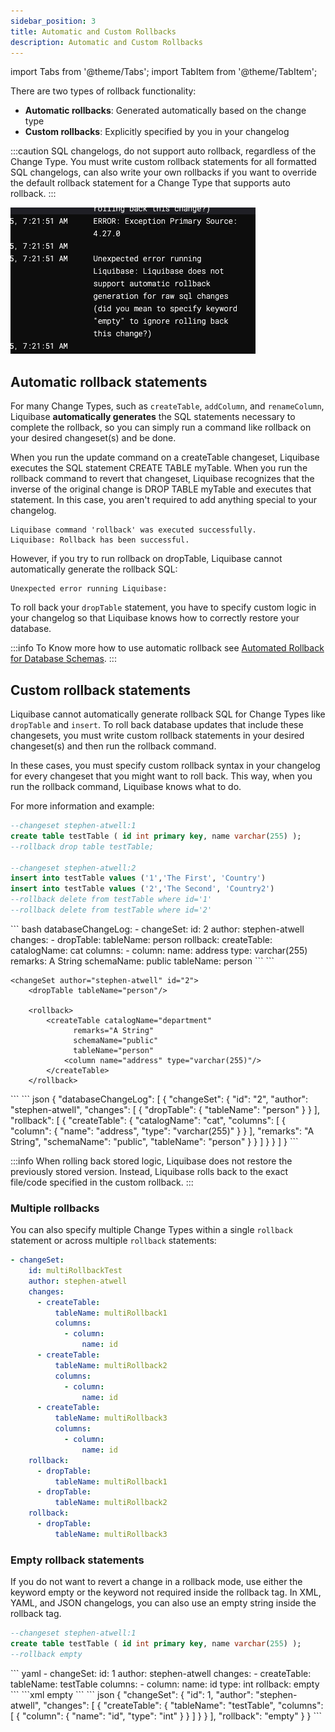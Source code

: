 ```yaml
---
sidebar_position: 3
title: Automatic and Custom Rollbacks
description: Automatic and Custom Rollbacks
---
```


import Tabs from '@theme/Tabs';
import TabItem from '@theme/TabItem';

There are two types of rollback functionality:

- **Automatic rollbacks**: Generated automatically based on the change type
- **Custom rollbacks**: Explicitly specified by you in your changelog

:::caution 
SQL changelogs, do not support auto rollback, regardless of the Change Type. You must write custom rollback statements for all formatted SQL changelogs, can also write your own rollbacks if you want to override the default rollback statement for a Change Type that supports auto rollback.
:::

![rollback-error-sql](./static/rollback-error-sql.png)


## Automatic rollback statements
For many Change Types, such as `createTable`, `addColumn`, and `renameColumn`, Liquibase **automatically generates** the SQL statements necessary to complete the rollback, so you can simply run a command like rollback on your desired changeset(s) and be done.

When you run the update command on a createTable changeset, Liquibase executes the SQL statement CREATE TABLE myTable. When you run the rollback command to revert that changeset, Liquibase recognizes that the inverse of the original change is DROP TABLE myTable and executes that statement. In this case, you aren't required to add anything special to your changelog.

``` text
Liquibase command 'rollback' was executed successfully.
Liquibase: Rollback has been successful.
```
However, if you try to run rollback on dropTable, Liquibase cannot automatically generate the rollback SQL:

``` text
Unexpected error running Liquibase: 
```

To roll back your `dropTable` statement, you have to specify custom logic in your changelog so that Liquibase knows how to correctly restore your database.

:::info
To Know more how to use automatic rollback see [Automated Rollback for Database Schemas](../use-database-devops/rollback-for-database-schemas.md).
:::

## Custom rollback statements

Liquibase cannot automatically generate rollback SQL for Change Types like `dropTable` and `insert`. To roll back database updates that include these changesets, you must write custom rollback statements in your desired changeset(s) and then run the rollback command.

In these cases, you must specify custom rollback syntax in your changelog for every changeset that you might want to roll back. This way, when you run the rollback command, Liquibase knows what to do.

For more information and example:

<Tabs>
<TabItem value="SQL" label="SQL" default>

``` sql
--changeset stephen-atwell:1
create table testTable ( id int primary key, name varchar(255) );
--rollback drop table testTable;

--changeset stephen-atwell:2
insert into testTable values ('1','The First', 'Country')
insert into testTable values ('2','The Second', 'Country2')
--rollback delete from testTable where id='1'
--rollback delete from testTable where id='2'

```
</TabItem>

<TabItem value="YAML" label="YAML" default>
``` bash
databaseChangeLog:
- changeSet:
    id: 2
    author: stephen-atwell
    changes:
    - dropTable:
        tableName: person
    rollback:
      createTable:
        catalogName: cat
        columns:
        - column:
          name: address
          type: varchar(255)
        remarks: A String
        schemaName: public
        tableName: person
```
</TabItem>

<TabItem value="XML" label="XML" default>
```
<databaseChangeLog
    xmlns="http://www.liquibase.org/xml/ns/dbchangelog"
    xmlns:xsi="http://www.w3.org/2001/XMLSchema-instance"
    xmlns:ext="http://www.liquibase.org/xml/ns/dbchangelog-ext"
    xmlns:pro="http://www.liquibase.org/xml/ns/pro"
    xsi:schemaLocation="http://www.liquibase.org/xml/ns/dbchangelog
        http://www.liquibase.org/xml/ns/dbchangelog/dbchangelog-latest.xsd
        http://www.liquibase.org/xml/ns/dbchangelog-ext
        http://www.liquibase.org/xml/ns/dbchangelog/dbchangelog-ext.xsd
        http://www.liquibase.org/xml/ns/pro
        http://www.liquibase.org/xml/ns/pro/liquibase-pro-latest.xsd">

    <changeSet author="stephen-atwell" id="2">
        <dropTable tableName="person"/>

        <rollback>
            <createTable catalogName="department"
                  remarks="A String"
                  schemaName="public"
                  tableName="person"
                <column name="address" type="varchar(255)"/>
            </createTable>
        </rollback>
  </changeSet>
</databaseChangeLog>
```
</TabItem>

<TabItem value="JSON" label="JSON" default>
``` json
{
  "databaseChangeLog": [
    {
      "changeSet": {
        "id": "2",
        "author": "stephen-atwell",
        "changes": [
          {
            "dropTable": {
              "tableName": "person"
            }
          }
        ],
        "rollback": [
          {
            "createTable": {
              "catalogName": "cat",
              "columns": [
                {
                  "column": {
                    "name": "address",
                    "type": "varchar(255)"
                  }
                }
              ],
              "remarks": "A String",
              "schemaName": "public",
              "tableName": "person"
            }
          }
        ]
      }
    }
  ]
}
```
</TabItem>

</Tabs>



:::info
When rolling back stored logic, Liquibase does not restore the previously stored version. Instead, Liquibase rolls back to the exact file/code specified in the custom rollback.
:::


### Multiple rollbacks
You can also specify multiple Change Types within a single `rollback` statement or across multiple `rollback` statements:

``` yaml
- changeSet:
    id: multiRollbackTest
    author: stephen-atwell
    changes:
      - createTable:
          tableName: multiRollback1
          columns:
            - column:
                name: id
      - createTable:
          tableName: multiRollback2
          columns:
            - column:
                name: id
      - createTable:
          tableName: multiRollback3
          columns:
            - column:
                name: id
    rollback:
      - dropTable:
          tableName: multiRollback1
      - dropTable:
          tableName: multiRollback2
    rollback:
      - dropTable:
          tableName: multiRollback3
```


### Empty rollback statements

If you do not want to revert a change in a rollback mode, use either the keyword empty or the keyword not required inside the rollback tag. In XML, YAML, and JSON changelogs, you can also use an empty string inside the rollback tag.

<Tabs>
<TabItem value="SQL" label="SQL" default>

``` sql
--changeset stephen-atwell:1
create table testTable ( id int primary key, name varchar(255) );
--rollback empty
```
</TabItem>

<TabItem value="YAML" label="YAML" default>
``` yaml
- changeSet:
    id: 1
    author: stephen-atwell
    changes:
      - createTable:
          tableName: testTable
          columns:
            - column:
                name: id
                type: int
    rollback: empty
```
</TabItem>

<TabItem value="XML" label="XML" default>
```xml
<changeSet id="3" author="stephen-atwell">
    <createTable tableName="testTable">
        <column name="id" type="int"/>
    </createTable>
    <rollback>empty</rollback>
</changeSet>
```
</TabItem>

<TabItem value="JSON" label="JSON" default>
``` json
{
  "changeSet": {
    "id": 1,
    "author": "stephen-atwell",
    "changes": [
      {
        "createTable": {
          "tableName": "testTable",
          "columns": [
            {
              "column": {
                "name": "id",
                "type": "int"
              }
            }
          ]
        }
      }
    ],
    "rollback": "empty"
  }
}
```
</TabItem>

</Tabs>
